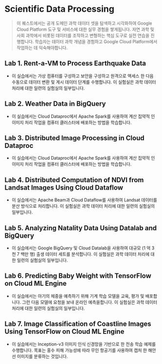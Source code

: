 # Scientific Data Processing

> 이 퀘스트에서는 공개 도메인 과학 데이터 셋을 탐색하고 시각화하여 Google Cloud Platform 도구 및 서비스에 대한 실무 경험을 쌓게됩니다. 자연 과학 및 사회 과학에서 비롯된 데이터를 조작하고 변형하는 핵심 도구로 실전 연습을 진행합니다. 학습자는 데이터 과학 개념을 경험하고 Google Cloud Platform에서 작업하는 데 익숙해야합니다.

## Lab 1. Rent-a-VM to Process Earthquake Data
- 이 실습에서는 가상 컴퓨터를 구성하고 보안을 구성하고 원격으로 액세스 한 다음 수동으로 데이터 변환 및 게시 데이터 단계를 수행합니다. 이 실험실은 과학 데이터 처리에 대한 일련의 실험실의 일부입니다.

## Lab 2. Weather Data in BigQuery
- 이 실습에서는 Cloud Dataproc에서 Apache Spark를 사용하여 계산 집약적 인 이미지 처리 작업을 컴퓨터 클러스터에 배포하는 방법을 학습합니다.

## Lab 3. Distributed Image Processing in Cloud Dataproc
- 이 실습에서는 Cloud Dataproc에서 Apache Spark를 사용하여 계산 집약적 인 이미지 처리 작업을 컴퓨터 클러스터에 배포하는 방법을 학습합니다.

## Lab 4. Distributed Computation of NDVI from Landsat Images Using Cloud Dataflow
- 이 실습에서는 Apache Beam과 Cloud Dataflow를 사용하여 Landsat 데이터를 분산 방식으로 처리합니다. 이 실험실은 과학 데이터 처리에 대한 일련의 실험실의 일부입니다.

## Lab 5. Analyzing Natality Data Using Datalab and BigQuery
- 이 실습에서는 Google BigQuery 및 Cloud Datalab을 사용하여 대규모 (1 억 3 천 7 백만 행) 출생 데이터 세트를 분석합니다. 이 실험실은 과학 데이터 처리에 대한 일련의 실험실의 일부입니다.

## Lab 6. Predicting Baby Weight with TensorFlow on Cloud ML Engine
- 이 실습에서는 아기의 체중을 예측하기 위해 기계 학습 모델을 교육, 평가 및 배포합니다. 그런 다음 모델에 요청을 보내 온라인 예측을합니다. 이 실험실은 과학 데이터 처리에 대한 일련의 실험실의 일부입니다.

## Lab 7. Image Classification of Coastline Images Using TensorFlow on Cloud ML Engine
- 이 실습에서는 Inception-v3 이미지 인식 신경망을 기반으로 한 전송 학습 예제를 수행합니다. 목표는 홍수 피해 가능성에 따라 무인 항공기를 사용하여 캡처 한 해안선 이미지를 분류하는 것입니다.